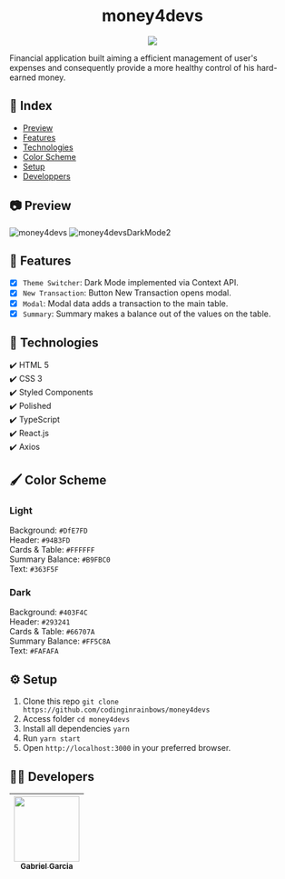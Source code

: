 <h1 align="center"> money4devs </h1>

<p align="center">
<img src="http://img.shields.io/static/v1?label=STATUS&message=FINISHED&color=BLUE&style=for-the-badge"/>
</p>

Financial application built aiming a efficient management of user's expenses and consequently provide a more healthy control of his hard-earned money.

## :file_folder: Index
* [Preview](#camera-preview)
* [Features](#hammer-features)
* [Technologies](#rocket-technologies)
* [Color Scheme](#paintbrush-color-scheme)
* [Setup](#gear-setup)
* [Developpers](#man_technologist-developers)

## :camera: Preview
![money4devs](https://user-images.githubusercontent.com/82886646/157505959-5ff54e59-2750-48fb-8b33-6e25dbd9b9eb.gif)
![money4devsDarkMode2](https://user-images.githubusercontent.com/82886646/158860979-b8687f4a-a489-42de-9f3e-2bd3cdb02f5c.gif)

## :hammer: Features

- [x] `Theme Switcher`: Dark Mode implemented via Context API.
- [x] `New Transaction`: Button New Transaction opens modal.
- [x] `Modal`: Modal data adds a transaction to the main table.
- [x] `Summary`: Summary makes a balance out of the values on the table.

## :rocket: Technologies

  ✔️ HTML 5 <br>
  ✔️ CSS 3 <br>
  ✔️ Styled Components<br>
  ✔️ Polished<br>
  ✔️ TypeScript <br>
  ✔️ React.js <br>
  ✔️ Axios <br>

## :paintbrush: Color Scheme

### Light
Background: `#DfE7FD` <br>
Header: `#94B3FD` <br>
Cards & Table: `#FFFFFF` <br>
Summary Balance: `#B9FBC0` <br>
Text: `#363F5F` <br>

### Dark
Background: `#403F4C` <br>
Header: `#293241` <br>
Cards & Table: `#66707A` <br>
Summary Balance: `#FF5C8A` <br>
Text: `#FAFAFA` <br>

## :gear: Setup

1. Clone this repo `git clone https://github.com/codinginrainbows/money4devs` 
2. Access folder `cd money4devs` 
3. Install all dependencies `yarn` 
4. Run `yarn start` 
5. Open `http://localhost:3000` in your preferred browser. 

## :man_technologist: Developers

| [<img src="https://avatars.githubusercontent.com/u/82886646?v=4" width=115><br><sub>Gabriel Garcia</sub>](https://github.com/codinginrainbows)
| :---: |
